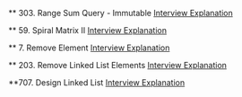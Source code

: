 ** 303. Range Sum Query - Immutable
[Interview Explanation](../Array%20%26%20Hashing/303.%20Range%20Sum%20Query%20-%20Immutable/303.%20Range%20Sum%20Query%20-%20Immutable.md)

** 59. Spiral Matrix II
[Interview Explanation](../Array%20%26%20Hashing/59.%20Spiral%20Matrix%20II/59.%20Spiral%20Matrix%20II.md)

** 7. Remove Element
[Interview Explanation](../Array%20%26%20Hashing/27.%20Remove%20Element/interview.md)

** 203. Remove Linked List Elements
[Interview Explanation](../Linked%20List/203.%20Remove%20Linked%20List%20Elements/README.md)

**707. Design Linked List
[Interview Explanation](../Linked%20List/707.%20Design%20Linked%20List/interview.md)